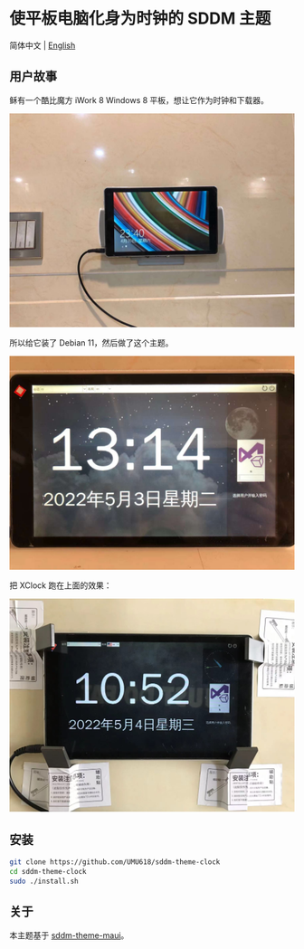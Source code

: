 # 使平板电脑化身为时钟的 SDDM 主题

简体中文 | [English](README.md)

## 用户故事

稣有一个酷比魔方 iWork 8 Windows 8 平板，想让它作为时钟和下载器。

![It was Windows 8.1!](images/before.jpg)

所以给它装了 Debian 11，然后做了这个主题。

![It is Debian 11!](images/after.jpg)

把 XClock 跑在上面的效果：

![With XClock Run on It](images/xclock.jpg)

## 安装

```sh
git clone https://github.com/UMU618/sddm-theme-clock
cd sddm-theme-clock
sudo ./install.sh
```

## 关于

本主题基于 [sddm-theme-maui](https://github.com/sddm/sddm)。
